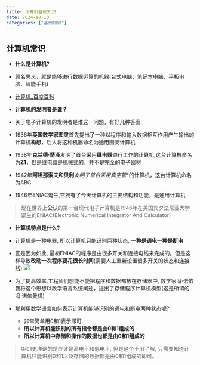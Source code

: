 ```yaml
---
title: 计算机基础知识
date: 2024-10-10
categories: ["基础知识"]
---
```

## **计算机常识**

- **什么是计算机?**
- 顾名思义，就是能够进行数据运算的机器(台式电脑、笔记本电脑、平板电脑、智能手机)
- [计算机_百度百科](https://baike.baidu.com/item/%E8%AE%A1%E7%AE%97%E6%9C%BA/140338?fr=aladdin)

- **计算机的发明者是谁 ?**
- 关于电子计算机的发明者是谁这一问题，有好几种答案:
- 1936年**英国数学家图灵**首先提出了一种以程序和输入数据相互作用产生输出的计算机**构想**，后人将这种机器命名为通用图灵计算机
- 1938年**克兰德·楚泽**发明了首台采用**继电器**进行工作的计算机,这台计算机命名为**Z1**，但是继电器是机械式的，并不是完全的电子器材
- 1942年**阿坦那索夫和贝利***发明了首台采用**真空管**的计算机，这台计算机命名为ABC
- 1946年ENIAC诞生,它拥有了今天计算机的主要结构和功能，是通用计算机

> 现在世界上**公认**的第一台现代电子计算机是1946年在美国宾夕法尼亚大学诞生的ENIAC(Electronic Numerical Integrator And Calculator)

- **计算机特点是什么?**
- 计算机是一种电器, 所以计算机只能识别两种状态, **一种是通电一种是断电**
- 正是因为如此, 最初ENIAC的程序是由很多开关和连接电线来完成的。但是这样导致**改动一次程序要花很长时间**(需要人工重新设置很多开关的状态和连接线)
  ![](https://img-blog.csdnimg.cn/img_convert/aeb50f9711d635407201455d9875328d.png)
- 为了提高效率,工程师们想能不能把程序和数据都放在存储器中, 数学家冯·诺依曼将这个思想以数学语言系统阐述，提出了存储程序计算机模型(这是所谓的冯·诺依曼机)

- 那利用数学语言如何表示计算机能够识别的通电和断电两种状态呢? 
  - 非常简单用0和1表示即可
  - **所以计算机能识别的所有指令都是由0和1组成的**
  - **所以计算机中存储和操作的数据也都是由0和1组成的**

> 0和1更准确的是应该是高电平和低电平, 但是这个不用了解, 只需要知道计算机只能识别0和1以及存储的数据都是由0和1组成的即可。

<!-- 最后，如果大家想要实时关注我们更新的文章以及分享的干货的话，可以扫描下方二维码关注我们的微信公众号“**代码情缘**”。 -->

